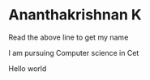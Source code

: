 # Ananthakrishnan K
Read the above line to get my name

I am pursuing Computer science in Cet

Hello world
